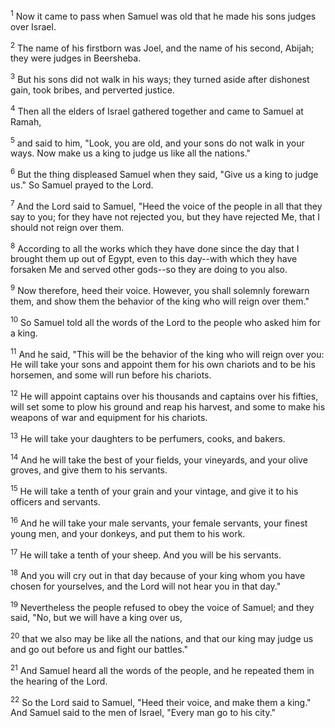 <sup>1</sup> 
Now it came to pass when Samuel was old that he made his sons judges over Israel. 

<sup>2</sup> 
The name of his firstborn was Joel, and the name of his second, Abijah; they were judges in Beersheba. 

<sup>3</sup> 
But his sons did not walk in his ways; they turned aside after dishonest gain, took bribes, and perverted justice. 

<sup>4</sup> 
Then all the elders of Israel gathered together and came to Samuel at Ramah, 

<sup>5</sup> 
and said to him, "Look, you are old, and your sons do not walk in your ways. Now make us a king to judge us like all the nations." 

<sup>6</sup> 
But the thing displeased Samuel when they said, "Give us a king to judge us." So Samuel prayed to the Lord. 

<sup>7</sup> 
And the Lord said to Samuel, "Heed the voice of the people in all that they say to you; for they have not rejected you, but they have rejected Me, that I should not reign over them. 

<sup>8</sup> 
According to all the works which they have done since the day that I brought them up out of Egypt, even to this day--with which they have forsaken Me and served other gods--so they are doing to you also. 

<sup>9</sup> 
Now therefore, heed their voice. However, you shall solemnly forewarn them, and show them the behavior of the king who will reign over them." 

<sup>10</sup> 
So Samuel told all the words of the Lord to the people who asked him for a king. 

<sup>11</sup> 
And he said, "This will be the behavior of the king who will reign over you: He will take your sons and appoint them for his own chariots and to be his horsemen, and some will run before his chariots. 

<sup>12</sup> 
He will appoint captains over his thousands and captains over his fifties, will set some to plow his ground and reap his harvest, and some to make his weapons of war and equipment for his chariots. 

<sup>13</sup> 
He will take your daughters to be perfumers, cooks, and bakers. 

<sup>14</sup> 
And he will take the best of your fields, your vineyards, and your olive groves, and give them to his servants. 

<sup>15</sup> 
He will take a tenth of your grain and your vintage, and give it to his officers and servants. 

<sup>16</sup> 
And he will take your male servants, your female servants, your finest young men, and your donkeys, and put them to his work. 

<sup>17</sup> 
He will take a tenth of your sheep. And you will be his servants. 

<sup>18</sup> 
And you will cry out in that day because of your king whom you have chosen for yourselves, and the Lord will not hear you in that day." 

<sup>19</sup> 
Nevertheless the people refused to obey the voice of Samuel; and they said, "No, but we will have a king over us, 

<sup>20</sup> 
that we also may be like all the nations, and that our king may judge us and go out before us and fight our battles." 

<sup>21</sup> 
And Samuel heard all the words of the people, and he repeated them in the hearing of the Lord. 

<sup>22</sup> 
So the Lord said to Samuel, "Heed their voice, and make them a king." And Samuel said to the men of Israel, "Every man go to his city."